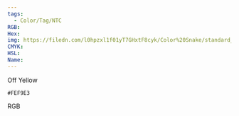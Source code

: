 ```yaml
---
tags:
  - Color/Tag/NTC
RGB:
Hex:
img: https://filedn.com/l0hpzxl1f01yT7GHxtF8cyk/Color%20Snake/standard_csv_to_svg//FEF9E3.svg
CMYK:
HSL:
Name:
---
```

Off Yellow
```palette
#FEF9E3
```
RGB
